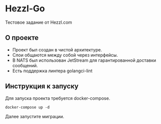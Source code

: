 # Hezzl-Go
Тестовое задание от Hezzl.com
## О проекте
- Проект был создан в чистой архитектуре. 
- Слои общаются между собой через интерфейсы.
- В NATS был использован JetStream для гарантированной доставки сообщений.
- Есть поддержка линтера golangci-lint
## Инструкция к запуску
Для запуска проекта требуется docker-compose.

`docker-compose up -d`

Далее запустите миграции. 
